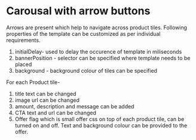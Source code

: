 # Carousal with arrow buttons
Arrows are present which help to navigate across product tiles. 
Following properties of the template can be customized as per individual requirements.

1. initialDelay- used to delay the occurence of template in miliseconds
2. bannerPosition - selector can be specified where template needs to be placed
3. background - background colour of tiles can be specified

For each Product tile- 
1. title text can be changed
2. image url can be changed
3. amount, description and message can be added
4. CTA text and url can be changed
5. Offer flag which is small offer css on top of each product tile, can be turned on and off. Text and background colour can be provided to the offer.


